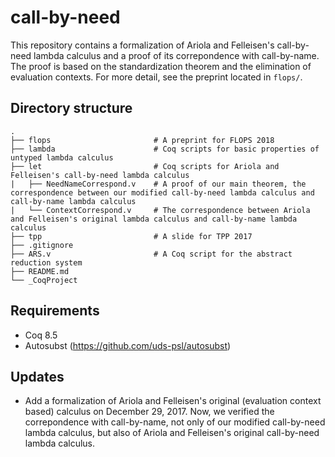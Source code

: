# call-by-need
This repository contains a formalization of Ariola and Felleisen's call-by-need lambda calculus and a proof of its correpondence with call-by-name. The proof is based on the standardization theorem and the elimination of evaluation contexts. For more detail, see the preprint located in `flops/`.

## Directory structure
```
.
├── flops                       # A preprint for FLOPS 2018
├── lambda                      # Coq scripts for basic properties of untyped lambda calculus
├── let                         # Coq scripts for Ariola and Felleisen's call-by-need lambda calculus
|   ├── NeedNameCorrespond.v    # A proof of our main theorem, the correspondence between our modified call-by-need lambda calculus and call-by-name lambda calculus
|   └── ContextCorrespond.v     # The correspondence between Ariola and Felleisen's original lambda calculus and call-by-name lambda calculus
├── tpp                         # A slide for TPP 2017
├── .gitignore
├── ARS.v                       # A Coq script for the abstract reduction system
├── README.md
└── _CoqProject
```

## Requirements
- Coq 8.5
- Autosubst (https://github.com/uds-psl/autosubst)

## Updates
- Add a formalization of Ariola and Felleisen's original (evaluation context based) calculus on December 29, 2017. Now, we verified the correpondence with call-by-name, not only of our modified call-by-need lambda calculus, but also of Ariola and Felleisen's original call-by-need lambda calculus.
